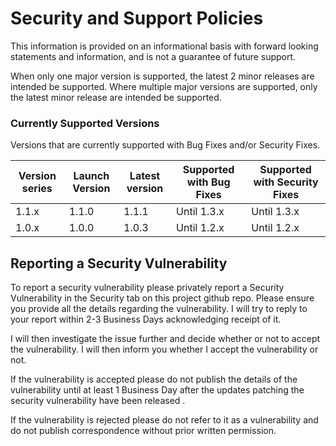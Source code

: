 # Security and Support Policies
This information is provided on an informational basis with forward looking statements and information, and is not a guarantee of future support.

When only one major version is supported, the latest 2 minor releases are intended be supported. 
Where multiple major versions are supported, only the latest minor release are intended be supported.


### Currently Supported Versions
Versions that are currently supported with Bug Fixes and/or Security Fixes.

| Version series | Launch Version | Latest version | Supported with Bug Fixes | Supported with Security Fixes |
|--| --|--|--|--|
| 1.1.x | 1.1.0 | 1.1.1 | Until 1.3.x | Until 1.3.x |
| 1.0.x | 1.0.0 | 1.0.3 | Until 1.2.x | Until 1.2.x |

## Reporting a Security Vulnerability

To report a security vulnerability please privately report a Security Vulnerability in the Security tab on this project github repo.
Please ensure you provide all the details regarding the vulnerability. I will try to reply to your report within 2-3 Business Days acknowledging receipt of it.

I will then investigate the issue further and decide whether or not to accept the vulnerability. I will then inform you whether I accept the vulnerability or not.

If the vulnerability is accepted please do not publish the details of the vulnerability until at least 1 Business Day after the updates patching the security vulnerability have been released .

If the vulnerability is rejected please do not refer to it as a vulnerability and do not publish correspondence without prior written permission.
